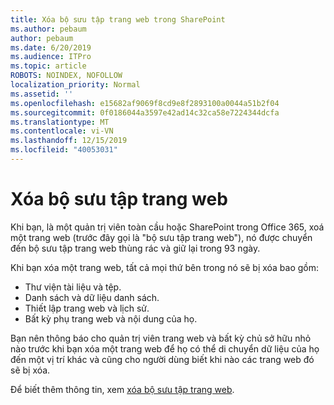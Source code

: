 ```yaml
---
title: Xóa bộ sưu tập trang web trong SharePoint
ms.author: pebaum
author: pebaum
ms.date: 6/20/2019
ms.audience: ITPro
ms.topic: article
ROBOTS: NOINDEX, NOFOLLOW
localization_priority: Normal
ms.assetid: ''
ms.openlocfilehash: e15682af9069f8cd9e8f2893100a0044a51b2f04
ms.sourcegitcommit: 0f0186044a3597e42ad14c32ca58e7224344dcfa
ms.translationtype: MT
ms.contentlocale: vi-VN
ms.lasthandoff: 12/15/2019
ms.locfileid: "40053031"
---
```

# <a name="delete-a-site-collection"></a>Xóa bộ sưu tập trang web

Khi bạn, là một quản trị viên toàn cầu hoặc SharePoint trong Office 365, xoá một trang web (trước đây gọi là "bộ sưu tập trang web"), nó được chuyển đến bộ sưu tập trang web thùng rác và giữ lại trong 93 ngày. 

Khi bạn xóa một trang web, tất cả mọi thứ bên trong nó sẽ bị xóa bao gồm:

- Thư viện tài liệu và tệp.
- Danh sách và dữ liệu danh sách.
- Thiết lập trang web và lịch sử.
- Bất kỳ phụ trang web và nội dung của họ.

Bạn nên thông báo cho quản trị viên trang web và bất kỳ chủ sở hữu nhỏ nào trước khi bạn xóa một trang web để họ có thể di chuyển dữ liệu của họ đến một vị trí khác và cũng cho người dùng biết khi nào các trang web đó sẽ bị xóa. 

Để biết thêm thông tin, xem [xóa bộ sưu tập trang web](https://docs.microsoft.com/sharepoint/delete-site-collection). 